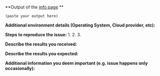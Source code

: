 <!--

This issue queue is primarily intended for tracking features, bugs and work items associated with
the dd-agent open-source project.

Prior to submitting an issue please review the following:

- [ ] [Troubleshooting](https://datadog.zendesk.com/hc/en-us/sections/200766955-Troubleshooting) section of our [Knowledge base](https://datadog.zendesk.com/hc/en-us).
- [ ] Contact our [support](http://docs.datadoghq.com/help/) and [send them your logs](https://github.com/DataDog/dd-agent/wiki/Send-logs-to-support).
- [ ] Finally, you can open a Github issue respecting this title [convention](https://github.com/DataDog/dd-agent/blob/master/CONTRIBUTING.md#commits-titles) (it helps us triage).

If you are reporting a new issue, make sure that we do not have any duplicates
already open. You can ensure this by searching the issue list for this
repository. If there is a duplicate, please close your issue and add a comment
to the existing issue instead.

If you suspect your issue is a bug, please edit your issue description to
include the BUG REPORT INFORMATION shown below.

---------------------------------------------------
BUG REPORT INFORMATION
---------------------------------------------------
Use the commands below to provide key information from your environment:
You do NOT have to include this information if this is a FEATURE REQUEST
-->

**Output of the [info page](https://help.datadoghq.com/hc/en-us/articles/203764635-Agent-Status-and-Information) **

```
(paste your output here)
```

**Additional environment details (Operating System, Cloud provider, etc):**


**Steps to reproduce the issue:**
1.
2.
3.


**Describe the results you received:**


**Describe the results you expected:**


**Additional information you deem important (e.g. issue happens only occasionally):**
